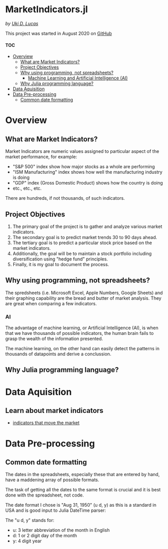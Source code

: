 # MarketIndicators.jl

*by [Uki D. Lucas](https://www.linkedin.com/in/ukidlucas/)*

This project was started in August 2020 on [GitHub](https://github.com/UkiDLucas/MarketIndicators.jl)

#### TOC

- [Overview](#Overview)
    - [What are Market Indicators?](#What-are-Market-Indicators?)
    - [Project Objectives](#Project-Objectives)
    - [Why using programming, not spreadsheets?](#Why-using-programming,-not-spreadsheets?)
        - [Machine Learning and Artificial Intelligence (AI)](#AI)
    - [Why Julia programming language?](#Why-Julia-programming-language?)
- [Data Aquisition](#Data-Aquisition)
- [Data Pre-processing](#Data-Pre-processing)
    - [Common date formatting](#Common-date-formatting)

# Overview

## What are Market Indicators?

Market Indicators are numeric values assigned to particular aspect of the market performance, for example:
- "S&P 500" index show how major stocks as a whole are performing
- "ISM Manufacturing" index shows how well the manufacturing industry is doing
- "GDP" index (Gross Domestic Product) shows how the country is doing
- etc., etc., etc.

There are hundreds, if not thousands, of such indicators.

## Project Objectives

1. The primary goal of the project is to gather and analyze various market indicators.
2. The secondary goal is to predict market trends 30 to 90 days ahead. 
3. The tertiary goal is to predict a particular stock price based on the market indicators.
4. Additionally, the goal will be to maintain a stock portfolio including diversification using "hedge fund" principles.
5. Finally, it is my goal to document the process.

## Why using programming, not spreadsheets?

The spredsheets (i.e. Microsoft Excel, Apple Numbers, Google Sheets) and their graphing capability are the bread and butter of market analysis. They are great when comparing a few indicators.

### AI
The advantage of machine learning, or Artificial Intelligence (AI), is when that we have thousands of possible indicators, the human brain fails to grasp the wealth of the information presented. 

The machine learning, on the other hand can easily detect the patterns in thousands of datapoints and derive a conclussion.



## Why Julia programming language?

# Data Aquisition

## Learn about market indicators
- [indicators that move the market](https://www.investopedia.com/articles/fundamental-analysis/10/indicators-that-move-the-market.asp)

# Data Pre-processing

## Common date formatting

The dates in the spreadsheets, especially these that are entered by hand, have a maddening array of possible formats.

The task of getting all the dates to the same format is crucial and it is best done with the spreadsheet, not code.

The date format I chose is "Aug 31, 1950" (u d, y) as this is a standard in USA and is good input to Julia DateTime parser:

The "u d, y" stands for:
- u: 3 letter abbreviation of the month in English
- d: 1 or 2 digit day of the month
- y: 4 digit year


```julia

```
